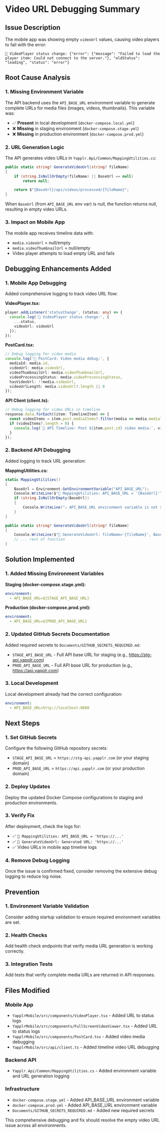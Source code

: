 # Video URL Debugging Summary

## Issue Description
The mobile app was showing empty `videoUrl` values, causing video players to fail with the error:
```
🎥 VideoPlayer status change: {"error": {"message": "Failed to load the player item: Could not connect to the server."}, "oldStatus": "loading", "status": "error"}
```

## Root Cause Analysis

### 1. **Missing Environment Variable**
The API backend uses the `API_BASE_URL` environment variable to generate complete URLs for media files (images, videos, thumbnails). This variable was:
- ✅ **Present** in local development (`docker-compose.local.yml`)
- ❌ **Missing** in staging environment (`docker-compose.stage.yml`)
- ❌ **Missing** in production environment (`docker-compose.prod.yml`)

### 2. **URL Generation Logic**
The API generates video URLs in `Yapplr.Api/Common/MappingUtilities.cs`:
```csharp
public static string? GenerateVideoUrl(string? fileName)
{
    if (string.IsNullOrEmpty(fileName) || BaseUrl == null)
        return null;

    return $"{BaseUrl}/api/videos/processed/{fileName}";
}
```

When `BaseUrl` (from `API_BASE_URL` env var) is null, the function returns null, resulting in empty video URLs.

### 3. **Impact on Mobile App**
The mobile app receives timeline data with:
- `media.videoUrl` = null/empty
- `media.videoThumbnailUrl` = null/empty
- Video player attempts to load empty URL and fails

## Debugging Enhancements Added

### 1. **Mobile App Debugging**
Added comprehensive logging to track video URL flow:

**VideoPlayer.tsx:**
```typescript
player.addListener('statusChange', (status: any) => {
  console.log('🎥 VideoPlayer status change:', {
    ...status,
    videoUrl: videoUrl
  });
});
```

**PostCard.tsx:**
```typescript
// Debug logging for video media
console.log('🎥 PostCard: Video media debug:', {
  mediaId: media.id,
  videoUrl: media.videoUrl,
  videoThumbnailUrl: media.videoThumbnailUrl,
  videoProcessingStatus: media.videoProcessingStatus,
  hasVideoUrl: !!media.videoUrl,
  videoUrlLength: media.videoUrl?.length || 0
});
```

**API Client (client.ts):**
```typescript
// Debug logging for video URLs in timeline
response.data.forEach((item: TimelineItem) => {
  const videoItems = item.post.mediaItems?.filter(media => media.mediaType === 1);
  if (videoItems?.length > 0) {
    console.log(`🎥 API Timeline: Post ${item.post.id} video media:`, videoItems);
  }
});
```

### 2. **Backend API Debugging**
Added logging to track URL generation:

**MappingUtilities.cs:**
```csharp
static MappingUtilities()
{
    BaseUrl = Environment.GetEnvironmentVariable("API_BASE_URL");
    Console.WriteLine($"🔧 MappingUtilities: API_BASE_URL = '{BaseUrl}'");
    if (string.IsNullOrEmpty(BaseUrl))
    {
        Console.WriteLine("⚠️ API_BASE_URL environment variable is not set!");
    }
}

public static string? GenerateVideoUrl(string? fileName)
{
    Console.WriteLine($"🎥 GenerateVideoUrl: fileName='{fileName}', BaseUrl='{BaseUrl}'");
    // ... rest of function
}
```

## Solution Implemented

### 1. **Added Missing Environment Variables**

**Staging (docker-compose.stage.yml):**
```yaml
environment:
  - API_BASE_URL=${STAGE_API_BASE_URL}
```

**Production (docker-compose.prod.yml):**
```yaml
environment:
  - API_BASE_URL=${PROD_API_BASE_URL}
```

### 2. **Updated GitHub Secrets Documentation**
Added required secrets to `Documents/GITHUB_SECRETS_REQUIRED.md`:
- `STAGE_API_BASE_URL` - Full API base URL for staging (e.g., https://stg-api.yapplr.com)
- `PROD_API_BASE_URL` - Full API base URL for production (e.g., https://api.yapplr.com)

### 3. **Local Development**
Local development already had the correct configuration:
```yaml
environment:
  - API_BASE_URL=http://localhost:8080
```

## Next Steps

### 1. **Set GitHub Secrets**
Configure the following GitHub repository secrets:
- `STAGE_API_BASE_URL` = `https://stg-api.yapplr.com` (or your staging domain)
- `PROD_API_BASE_URL` = `https://api.yapplr.com` (or your production domain)

### 2. **Deploy Updates**
Deploy the updated Docker Compose configurations to staging and production environments.

### 3. **Verify Fix**
After deployment, check the logs for:
- ✅ `🔧 MappingUtilities: API_BASE_URL = 'https://...'`
- ✅ `🎥 GenerateVideoUrl: Generated URL: 'https://...'`
- ✅ Video URLs in mobile app timeline logs

### 4. **Remove Debug Logging**
Once the issue is confirmed fixed, consider removing the extensive debug logging to reduce log noise.

## Prevention

### 1. **Environment Variable Validation**
Consider adding startup validation to ensure required environment variables are set.

### 2. **Health Checks**
Add health check endpoints that verify media URL generation is working correctly.

### 3. **Integration Tests**
Add tests that verify complete media URLs are returned in API responses.

## Files Modified

### Mobile App
- `YapplrMobile/src/components/VideoPlayer.tsx` - Added URL to status logs
- `YapplrMobile/src/components/FullScreenVideoViewer.tsx` - Added URL to status logs
- `YapplrMobile/src/components/PostCard.tsx` - Added video media debugging
- `YapplrMobile/src/api/client.ts` - Added timeline video URL debugging

### Backend API
- `Yapplr.Api/Common/MappingUtilities.cs` - Added environment variable and URL generation logging

### Infrastructure
- `docker-compose.stage.yml` - Added API_BASE_URL environment variable
- `docker-compose.prod.yml` - Added API_BASE_URL environment variable
- `Documents/GITHUB_SECRETS_REQUIRED.md` - Added new required secrets

This comprehensive debugging and fix should resolve the empty video URL issue across all environments.
